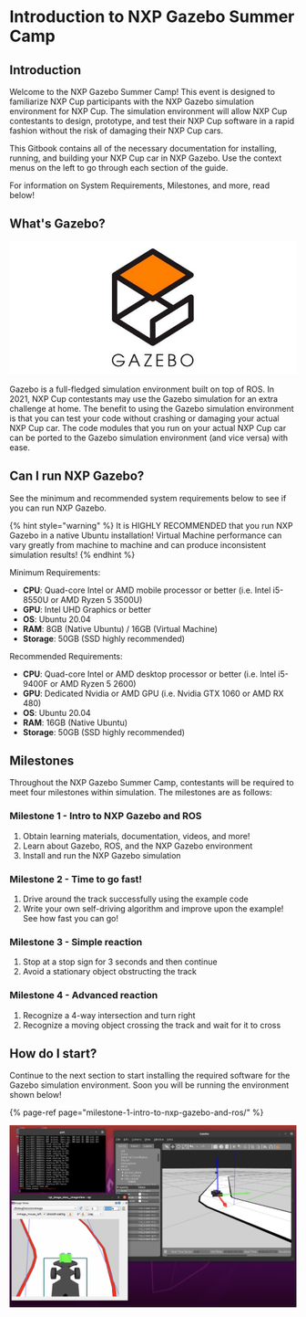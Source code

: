 # Introduction to NXP Gazebo Summer Camp

## Introduction

Welcome to the NXP Gazebo Summer Camp! This event is designed to familiarize NXP Cup participants with the NXP Gazebo simulation environment for NXP Cup. The simulation environment will allow NXP Cup contestants to design, prototype, and test their NXP Cup software in a rapid fashion without the risk of damaging their NXP Cup cars. 

This Gitbook contains all of the necessary documentation for installing, running, and building your NXP Cup car in NXP Gazebo. Use the context menus on the left to go through each section of the guide.

For information on System Requirements, Milestones, and more, read below!

## What's Gazebo?

![](../.gitbook/assets/image%20%2810%29.png)

Gazebo is a full-fledged simulation environment built on top of ROS. In 2021, NXP Cup contestants may use the Gazebo simulation for an extra challenge at home. The benefit to using the Gazebo simulation environment is that you can test your code without crashing or damaging your actual NXP Cup car. The code modules that you run on your actual NXP Cup car can be ported to the Gazebo simulation environment \(and vice versa\) with ease.

## Can I run NXP Gazebo?

See the minimum and recommended system requirements below to see if you can run NXP Gazebo.

{% hint style="warning" %}
It is HIGHLY RECOMMENDED that you run NXP Gazebo in a native Ubuntu installation! Virtual Machine performance can vary greatly from machine to machine and can produce inconsistent simulation results!
{% endhint %}

Minimum Requirements:

* **CPU**: Quad-core Intel or AMD mobile processor or better \(i.e. Intel i5-8550U or AMD Ryzen 5 3500U\)
* **GPU**: Intel UHD Graphics or better
* **OS**: Ubuntu 20.04
* **RAM**: 8GB \(Native Ubuntu\) / 16GB \(Virtual Machine\)
* **Storage**: 50GB \(SSD highly recommended\)

Recommended Requirements:

* **CPU**: Quad-core Intel or AMD desktop processor or better \(i.e. Intel i5-9400F or AMD Ryzen 5 2600\)
* **GPU**: Dedicated Nvidia or AMD GPU \(i.e. Nvidia GTX 1060 or AMD RX 480\)
* **OS**: Ubuntu 20.04
* **RAM**: 16GB \(Native Ubuntu\)
* **Storage**: 50GB \(SSD highly recommended\)

## Milestones

Throughout the NXP Gazebo Summer Camp, contestants will be required to meet four milestones within simulation. The milestones are as follows:

### Milestone 1 - Intro to NXP Gazebo and ROS

1. Obtain learning materials, documentation, videos, and more!
2. Learn about Gazebo, ROS, and the NXP Gazebo environment
3. Install and run the NXP Gazebo simulation

### Milestone 2 - Time to go fast!

1. Drive around the track successfully using the example code
2. Write your own self-driving algorithm and improve upon the example! See how fast you can go!

### Milestone 3 - Simple reaction

1. Stop at a stop sign for 3 seconds and then continue
2. Avoid a stationary object obstructing the track

### Milestone 4 - Advanced reaction

1. Recognize a 4-way intersection and turn right
2. Recognize a moving object crossing the track and wait for it to cross

## How do I start?

Continue to the next section to start installing the required software for the Gazebo simulation environment. Soon you will be running the environment shown below!

{% page-ref page="milestone-1-intro-to-nxp-gazebo-and-ros/" %}

![NXP Cup Car in Gazebo Simulation](../.gitbook/assets/image%20%2811%29.png)



